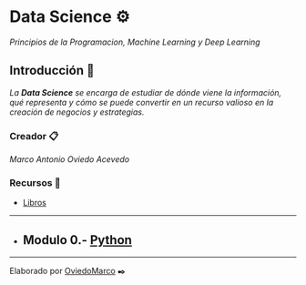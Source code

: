 # Data Science ⚙️

_Principios de la Programacion, Machine Learning y Deep Learning_

## Introducción 🚀

_La **Data Science** se encarga de estudiar de dónde viene la información, qué representa y cómo se puede convertir en un recurso valioso en la creación de negocios y estrategias._

### Creador 📋

_Marco Antonio Oviedo Acevedo_ 

### Recursos 📖

* [Libros](https://github.com/mayraberrones94/Ciencia_de_Datos/tree/master/Mineria-datos/Libros) 

___
*   ## Modulo 0.- [Python](https://github.com/OviedoMarco/DataScience/tree/Python-%F0%9F%90%8D)

---
Elaborado por [OviedoMarco](https://github.com/OviedoMarco) ✒️
